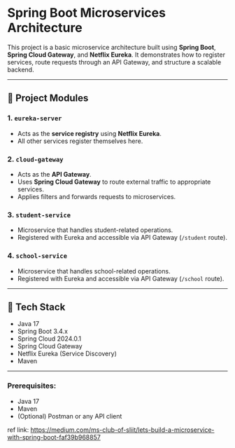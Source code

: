 # Spring Boot Microservices Architecture

This project is a basic microservice architecture built using **Spring Boot**, **Spring Cloud Gateway**, and **Netflix Eureka**. It demonstrates how to register services, route requests through an API Gateway, and structure a scalable backend.

---

## 🧱 Project Modules

### 1. `eureka-server`
- Acts as the **service registry** using **Netflix Eureka**.
- All other services register themselves here.

### 2. `cloud-gateway`
- Acts as the **API Gateway**.
- Uses **Spring Cloud Gateway** to route external traffic to appropriate services.
- Applies filters and forwards requests to microservices.

### 3. `student-service`
- Microservice that handles student-related operations.
- Registered with Eureka and accessible via API Gateway (`/student` route).

### 4. `school-service`
- Microservice that handles school-related operations.
- Registered with Eureka and accessible via API Gateway (`/school` route).

---

## 🔧 Tech Stack

- Java 17
- Spring Boot 3.4.x
- Spring Cloud 2024.0.1
- Spring Cloud Gateway
- Netflix Eureka (Service Discovery)
- Maven

---

### Prerequisites:
- Java 17
- Maven
- (Optional) Postman or any API client




ref link: 
https://medium.com/ms-club-of-sliit/lets-build-a-microservice-with-spring-boot-faf39b968857
